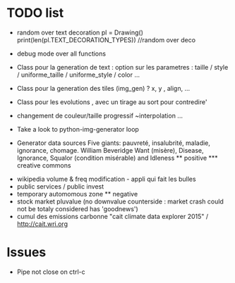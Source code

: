 # TODO list

* random over text decoration
  pl = Drawing()
  print(len(pl.TEXT_DECORATION_TYPES)) //random over deco

* debug mode over all functions

* Class pour la generation de text :
option sur les parametres : taille / style / uniforme_taille / uniforme_style / color ...

* Class pour la generation des tiles (img_gen) ?
x, y , align, ...

* Class pour les evolutions , avec un tirage au sort pour contredire'
- changement de couleur/taille progressif ~interpolation ...

* Take a look to python-img-generator loop

* Generator data sources
Five giants: pauvreté, insalubrité, maladie, ignorance, chomage.  William Beveridge
Want (misère), Disease, Ignorance, Squalor (condition misérable) and Idleness
** positive
*** creative commons
- wikipedia volume & freq modification - appli qui fait les bulles
- public services / public invest
- temporary automomous zone
** negative
- stock market pluvalue (no downvalue counterside : market crash could not be totaly considered has 'goodnews')
- cumul des emissions carbonne "cait climate data explorer 2015" / http://cait.wri.org

# Issues
* Pipe not close on ctrl-c
